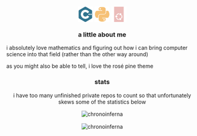 <p align="center">
 <img align="center" src="https://raw.githubusercontent.com/ChronoInferna/ChronoInferna/refs/heads/main/assets/cplusplus.svg" alt="cplusplus" width=40px />
 <img align="center" src="https://raw.githubusercontent.com/ChronoInferna/ChronoInferna/refs/heads/main/assets/python.svg" alt="python" width=40px />
 <img align="center" src="https://raw.githubusercontent.com/ChronoInferna/ChronoInferna/refs/heads/main/assets/ubuntu.svg" alt="ubuntu" width=40px />
</p>

<h3 align="center">a little about me</h3>
<p align="left" >
 i absolutely love mathematics and figuring out how i can bring computer science into that field (rather than the other way around)
 
 as you might also be able to tell, i love the rosé pine theme

<h3 align="center">stats</h3>

<p align="center" >
 i have too many unfinished private repos to count so that unfortunately skews some of the statistics below

<p align="center">
 <img align="center" src="https://github-readme-stats.vercel.app/api/top-langs?username=chronoinferna&show_icons=true&locale=en&layout=compact&theme=rose_pine" alt="chronoinferna" />
</p>

<p align="center">
 <img align="center" src="https://github-readme-stats.vercel.app/api?username=chronoinferna&show_icons=true&locale=en&theme=rose_pine" alt="chronoinferna" />
</p>
